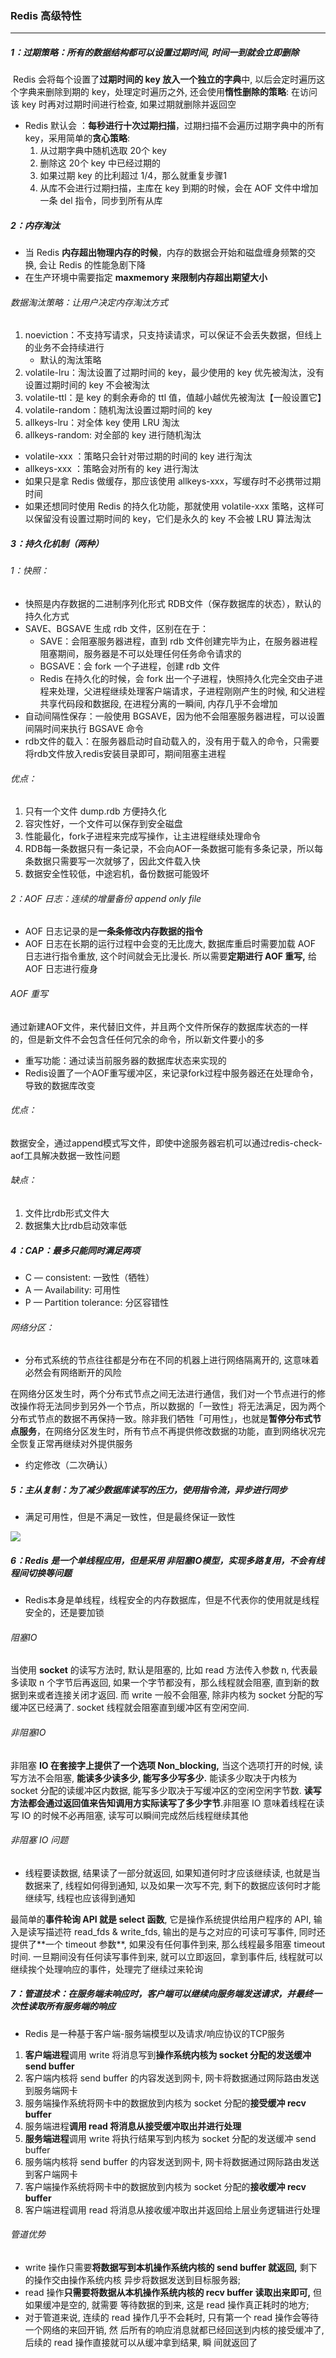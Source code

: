 ### Redis 高级特性

------

##### 1：过期策略：所有的数据结构都可以设置过期时间, 时间⼀到就会⽴即删除

​	Redis 会将每个设置了**过期时间的 key 放⼊⼀个独⽴的字典**中, 以后会定时遍历这个字典来删除到期的 key，处理定时遍历之外, 还会使⽤**惰性删除的策略**: 在访问该 key 时再对过期时间进⾏检查, 如果过期就删除并返回空

- Redis 默认会 ：**每秒进⾏⼗次过期扫描**，过期扫描不会遍历过期字典中的所有 key，采⽤简单的**贪⼼策略**:
  1. 从过期字典中随机选取 20个 key
  2. 删除这 20个 key 中已经过期的
  3. 如果过期 key 的⽐利超过 1/4，那么就重复步骤1
  4. 从库不会进⾏过期扫描，主库在 key 到期的时候，会在 AOF ⽂件中增加⼀条 del 指令，同步到所有从库

##### 2：内存淘汰

- 当 Redis **内存超出物理内存的时候**，内存的数据会开始和磁盘缠身频繁的交换, 会让 Redis 的性能急剧下降
- 在⽣产环境中需要指定 **maxmemory 来限制内存超出期望⼤⼩**

###### 数据淘汰策略：让⽤户决定内存淘汰⽅式

1. noeviction：不支持写请求，只支持读请求，可以保证不会丢失数据，但线上的业务不会持续进⾏
   - 默认的淘汰策略
2. volatile-lru：淘汰设置了过期时间的 key，最少使⽤的 key 优先被淘汰，没有设置过期时间的 key 不会被淘汰
3. volatile-ttl：是 key 的剩余寿命的 ttl 值，值越⼩越优先被淘汰【一般设置它】
4. volatile-random：随机淘汰设置过期时间的 key
5. allkeys-lru：对全体 key 使⽤ LRU 淘汰
6. allkeys-random: 对全部的 key 进⾏随机淘汰

- volatile-xxx ：策略只会针对带过期的时间的 key 进⾏淘汰
- allkeys-xxx ：策略会对所有的 key 进⾏淘汰
- 如果只是拿 Redis 做缓存，那应该使⽤ allkeys-xxx，写缓存时不必携带过期时间
- 如果还想同时使⽤ Redis 的持久化功能，那就使⽤ volatile-xxx 策略，这样可以保留没有设置过期时间的 key，它们是永久的 key 不会被 LRU 算法淘汰

##### 3：持久化机制（两种）

###### 1：快照： 

- 快照是内存数据的⼆进制序列化形式  RDB文件（保存数据库的状态），默认的持久化方式
- SAVE、BGSAVE 生成 rdb 文件，区别在在于：
  - SAVE：会阻塞服务器进程，直到 rdb 文件创建完毕为止，在服务器进程阻塞期间，服务器是不可以处理任何任务命令请求的
  - BGSAVE：会 fork 一个子进程，创建 rdb 文件
  - Redis 在持久化的时候，会 fork 出⼀个⼦进程，快照持久化完全交由⼦进程来处理，⽗进程继续处理客户端请求，⼦进程刚刚产⽣的时候, 和⽗进程共享代码段和数据段, 在进程分离的⼀瞬间, 内存⼏乎不会增加
- 自动间隔性保存：一般使用 BGSAVE，因为他不会阻塞服务器进程，可以设置间隔时间来执行 BGSAVE 命令
- rdb文件的载入：在服务器启动时自动载入的，没有用于载入的命令，只需要将rdb文件放入redis安装目录即可，期间阻塞主进程

###### 优点：

1. 只有一个文件 dump.rdb 方便持久化
2. 容灾性好，一个文件可以保存到安全磁盘
3. 性能最化，fork子进程来完成写操作，让主进程继续处理命令
4. RDB每一条数据只有一条记录，不会向AOF一条数据可能有多条记录，所以每条数据只需要写一次就够了，因此文件载入快
5. 数据安全性较低，中途宕机，备份数据可能毁坏

###### 2：AOF ⽇志：连续的增量备份 append only file

- AOF ⽇志记录的是**一条条修改内存数据的指令**
- AOF ⽇志在⻓期的运⾏过程中会变的⽆⽐庞⼤, 数据库重启时需要加载 AOF ⽇志进⾏指令重放, 这个时间就会⽆⽐漫⻓. 所以需要**定期进⾏ AOF 重写,** 给 AOF ⽇志进⾏瘦身

###### AOF 重写

​	通过新建AOF文件，来代替旧文件，并且两个文件所保存的数据库状态的一样的，但是新文件不会包含任任何冗余的命令，所以新文件要小的多

- 重写功能：通过读当前服务器的数据库状态来实现的
- Redis设置了一个AOF重写缓冲区，来记录fork过程中服务器还在处理命令，导致的数据库改变

###### 优点：

​	数据安全，通过append模式写文件，即使中途服务器宕机可以通过redis-check-aof工具解决数据一致性问题

###### 缺点：

1. 文件比rdb形式文件大
2. 数据集大比rdb启动效率低

##### 4：CAP：最多只能同时满足两项

- C — consistent: ⼀致性（牺牲）
- A — Availability: 可⽤性
- P — Partition tolerance: 分区容错性

###### 网络分区：

- 分布式系统的节点往往都是分布在不同的机器上进⾏⽹络隔离开的, 这意味着必然会有⽹络断开的⻛险

在⽹络分区发⽣时，两个分布式节点之间⽆法进⾏通信，我们对⼀个节点进⾏的修改操作将⽆法同步到另外⼀个节点，所以数据的「⼀致性」将⽆法满⾜，因为两个分布式节点的数据不再保持⼀致。除⾮我们牺牲「可⽤性」，也就是**暂停分布式节点服务**，在⽹络分区发⽣时，所有节点不再提供修改数据的功能，直到⽹络状况完全恢复正常再继续对外提供服务

- 约定修改（二次确认）

##### 5：主从复制：为了减少数据库读写的压力，使用指令流，异步进行同步

- 满足可用性，但是不满足一致性，但是最终保证一致性

![](https://github.com/likang315/Java-and-Middleware/blob/master/Redis/Redis/%E4%B8%BB%E4%BB%8E%E5%A4%8D%E5%88%B6.png?raw=true)

##### 6：Redis 是⼀个单线程应⽤，但是采⽤ ⾮阻塞IO模型，实现多路复⽤，不会有线程间切换等问题

- Redis本身是单线程，线程安全的内存数据库，但是不代表你的使用就是线程安全的，还是要加锁

###### 阻塞IO

当使⽤ **socket** 的读写⽅法时, 默认是阻塞的, ⽐如 read ⽅法传⼊参数 n, 代表最多读取 n 个字节后再返回, 如果⼀个字节都没有，那么线程就会阻塞, 直到新的数据到来或者连接关闭才返回. ⽽ write ⼀般不会阻塞, 除⾮内核为 socket 分配的写缓冲区已经满了. socket 线程就会阻塞直到缓冲区有空闲空间.

###### 非阻塞IO

⾮阻塞 **IO 在套接字上提供了⼀个选项 Non_blocking,** 当这个选项打开的时候, 读写⽅法不会阻塞, **能读多少读多少, 能写多少写多少.** 能读多少取决于内核为 socket 分配的读缓冲区内数据, 能写多少取决于写缓冲区的空闲空闲字节数. **读写⽅法都会通过返回值来告知调⽤⽅实际读写了多少字节**.⾮阻塞 IO 意味着线程在读写 IO 的时候不必再阻塞, 读写可以瞬间完成然后线程继续其他

###### ⾮阻塞 IO 问题

- 线程要读数据, 结果读了⼀部分就返回, 如果知道何时才应该继续读, 也就是当数据来了, 线程如何得到通知, 以及如果⼀次写不完, 剩下的数据应该何时才能继续写, 线程也应该得到通知

最简单的**事件轮询 API 就是 select 函数**, 它是操作系统提供给⽤户程序的 API, 输⼊是读写描述符 read_fds & write_fds, 输出的是与之对应的可读可写事件, 同时还提供了**⼀个 timeout 参数**, 如果没有任何事件到来, 那么线程最多阻塞 timeout 时间. ⼀旦期间没有任何读写事件到来, 就可以⽴即返回，拿到事件后, 线程就可以继续挨个处理响应的事件，处理完了继续过来轮询

##### 7：管道技术：在服务端未响应时，客户端可以继续向服务端发送请求，并最终一次性读取所有服务端的响应

- Redis 是一种基于客户端-服务端模型以及请求/响应协议的TCP服务


1. **客户端进程**调⽤ write 将消息写到**操作系统内核为 socket 分配的发送缓冲 send buffer**
2. 客户端内核将 send buffer 的内容发送到⽹卡, ⽹卡将数据通过⽹际路由发送到服务端⽹卡
3. 服务端操作系统将⽹卡中的数据放到内核为 socket 分配的**接受缓冲 recv buffer**
4. 服务端进程**调⽤ read 将消息从接受缓冲取出并进⾏处理**
5. **服务端进程**调⽤ write 将执⾏结果写到内核为 socket 分配的发送缓冲 send buffer
6. 服务端内核将 send buffer 的内容发送到⽹卡, ⽹卡将数据通过⽹际路由发送到客户端⽹卡
7. 客户端操作系统将⽹卡中的数据放到内核为 socket 分配的**接收缓冲 recv buffer**
8. 客户端进程调⽤ read 将消息从接收缓冲取出并返回给上层业务逻辑进⾏处理

###### 管道优势

- write 操作只需要**将数据写到本机操作系统内核的 send buffer 就返回,** 剩下的操作交由操作系统内核
  异步将数据发送到⽬标服务器;
- read 操作**只需要将数据从本机操作系统内核的 recv buffer 读取出来即可,** 但如果缓冲是空的, 就需要
  等待数据的到来, 这是 read 操作真正耗时的地⽅;
- 对于管道来说, 连续的 read 操作⼏乎不会耗时, 只有第⼀个 read 操作会等待⼀个⽹络的来回开销, 然
  后所有的响应消息就都已经回送到内核的接受缓冲了, 后续的 read 操作直接就可以从缓冲拿到结果, 瞬
  间就返回了